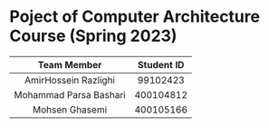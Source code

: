 
# Poject of Computer Architecture Course (Spring 2023)
|Team Member|Student ID|
|:-----:|:------:|
|AmirHossein Razlighi|99102423|
|Mohammad Parsa Bashari|400104812|
|Mohsen Ghasemi|400105166|

